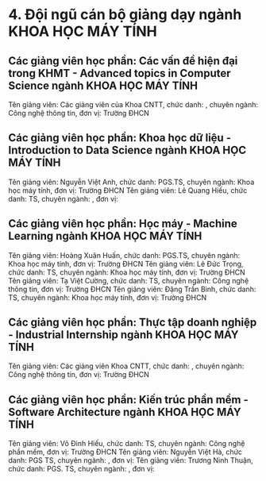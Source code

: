 # 4. Đội ngũ cán bộ giảng dạy ngành KHOA HỌC MÁY TÍNH
## Các giảng viên học phần: Các vấn đề hiện đại trong KHMT - Advanced topics in Computer Science ngành KHOA HỌC MÁY TÍNH
Tên giảng viên: Các giảng viên của Khoa CNTT, chức danh: , chuyên ngành: Công nghệ thông tin, đơn vị: Trường ĐHCN
## Các giảng viên học phần: Khoa học dữ liệu - Introduction to Data Science ngành KHOA HỌC MÁY TÍNH
Tên giảng viên: Nguyễn Việt Anh, chức danh: PGS.TS, chuyên ngành: Khoa học máy tính, đơn vị: Trường ĐHCN
Tên giảng viên: Lê Quang Hiếu, chức danh: TS, chuyên ngành: , đơn vị:
## Các giảng viên học phần: Học máy - Machine Learning ngành KHOA HỌC MÁY TÍNH
Tên giảng viên: Hoàng Xuân Huấn, chức danh: PGS.TS, chuyên ngành: Khoa học máy tính, đơn vị: Trường ĐHCN
Tên giảng viên: Lê Đức Trọng, chức danh: TS, chuyên ngành: Khoa học máy tính, đơn vị: Trường ĐHCN
Tên giảng viên: Tạ Việt Cường, chức danh: TS, chuyên ngành: Công nghệ thông tin, đơn vị: Trường ĐHCN
Tên giảng viên: Đặng Trần Bình, chức danh: TS, chuyên ngành: Khoa học máy tính, đơn vị: Trường ĐHCN
## Các giảng viên học phần: Thực tập doanh nghiệp - Industrial Internship ngành KHOA HỌC MÁY TÍNH
Tên giảng viên: Các giảng viên Khoa CNTT, chức danh: , chuyên ngành: Công nghệ thông tin, đơn vị: Trường ĐHCN
## Các giảng viên học phần: Kiến trúc phần mềm - Software Architecture ngành KHOA HỌC MÁY TÍNH
Tên giảng viên: Võ Đình Hiếu, chức danh: TS, chuyên ngành: Công nghệ phần mềm, đơn vị: Trường ĐHCN
Tên giảng viên: Nguyễn Việt Hà, chức danh: PGS TS, chuyên ngành: , đơn vị:
Tên giảng viên: Trương Ninh Thuận, chức danh: PGS. TS, chuyên ngành: , đơn vị:
